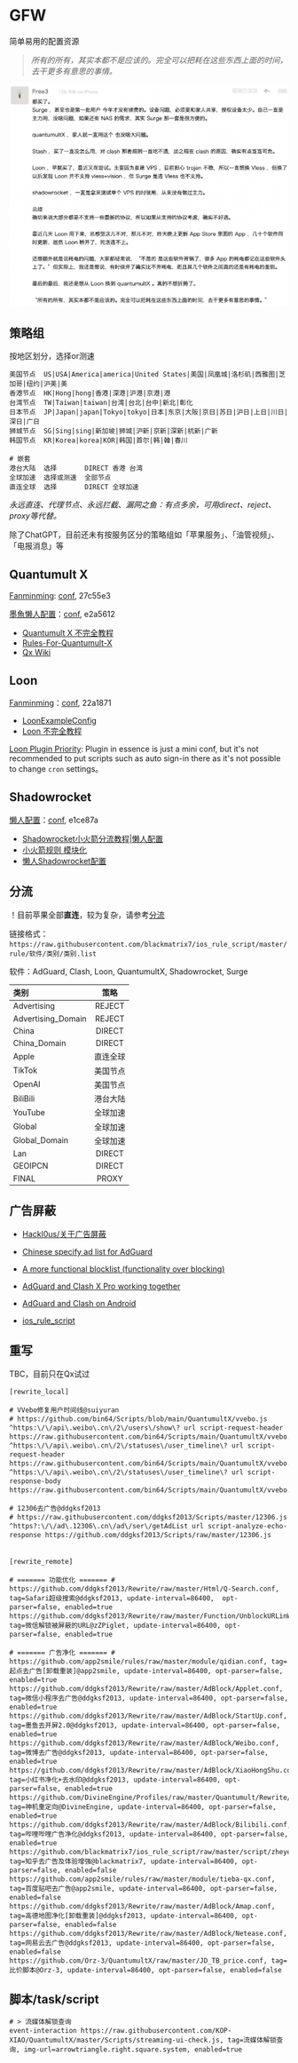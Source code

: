 # GFW

简单易用的配置资源

> _所有的所有，其实本都不是应该的。完全可以把耗在这些东西上面的时间，去干更多有意思的事情。_

![](img/v2ex_quote.png)

## 策略组

按地区划分，选择or测速
```
美国节点  US|USA|America|america|United States|美国|凤凰城|洛杉矶|西雅图|芝加哥|纽约|沪美|美 
香港节点  HK|Hong|hong|香港|深港|沪港|京港|港
台湾节点  TW|Taiwan|taiwan|台湾|台北|台中|新北|彰化
日本节点  JP|Japan|japan|Tokyo|tokyo|日本|东京|大阪|京日|苏日|沪日|上日|川日|深日|广日
狮城节点  SG|Sing|sing|新加坡|狮城|沪新|京新|深新|杭新|广新
韩国节点  KR|Korea|korea|KOR|韩国|首尔|韩|韓|春川

# 嵌套
港台大陆  选择       DIRECT 香港 台湾
全球加速  选择或测速  全部节点
直连全球  选择       DIRECT 全球加速
```

*永远直连、代理节点、永远拦截、漏网之鱼：有点多余，可用direct、reject、proxy等代替。*

除了ChatGPT，目前还未有按服务区分的策略组如「苹果服务」、「油管视频」、「电报消息」等

## Quantumult X

[Fanminming][fmm]: [conf](example/Qx_fmm.conf), 27c55e3

[墨魚懒人配置][ddgksf2013]：[conf](example/Qx-ddgksf2013.conf), e2a5612

* [Quantumult X 不完全教程](https://www.notion.so/Quantumult-X-1d32ddc6e61c4892ad2ec5ea47f00917)
* [Rules-For-Quantumult-X](https://github.com/sve1r/Rules-For-Quantumult-X)
* [Qx Wiki](https://qx.atlucky.me/)

## Loon

[Fanminming][fmm]：[conf](example/Loon-fmm.conf), 
22a1871

* [LoonExampleConfig](https://github.com/Loon0x00/LoonExampleConfig)
* [Loon 不完全教程](https://www.notion.so/Loon-f0a98c39f5224c09b281c79837380431)

[Loon Plugin Priority](https://github.com/chiupam/tutorial/blob/master/Loon/Plus/Plugin_Summary.md): 
Plugin in essence is just a mini conf, but it's not recommended to put scripts
such as auto sign-in there as it's not possible to change `cron` settings。

## Shadowrocket

[懒人配置][ss_lazy]：[conf](example/SS-wlxuf.conf), e1ce87a

* [Shadowrocket小火箭分流教程|懒人配置](//www.wymoe.com/2022/08/21/Shadowrocket%E5%B0%8F%E7%81%AB%E7%AE%AD%E5%88%86%E6%B5%81%E6%95%99%E7%A8%8B/)
* [小火箭规则 模块化](//github.com/GMOogway/shadowrocket-rules)
* [懒人Shadowrocket配置](https://github.com/Johnshall/Shadowrocket-ADBlock-Rules-Forever)

## 分流

！目前苹果全部**直连**，较为复杂，请参考[分流](Filter.md)

链接格式：`https://raw.githubusercontent.com/blackmatrix7/ios_rule_script/master/rule/软件/类别/类别.list`

软件：AdGuard, Clash, Loon, QuantumultX, Shadowrocket, Surge

| 类别               |   策略   |
|:-------------------|:--------:|
| Advertising        |  REJECT  |
| Advertising_Domain |  REJECT  |
| China              |  DIRECT  |
| China_Domain       |  DIRECT  |
| Apple              | 直连全球 |
| TikTok             | 美国节点 |
| OpenAI             | 美国节点 |
| BiliBili           | 港台大陆 |
| YouTube            | 全球加速 |
| Global             | 全球加速 |
| Global_Domain      | 全球加速 |
| Lan                |  DIRECT  |
| GEOIPCN            |  DIRECT  |
| FINAL              |  PROXY   |


## 广告屏蔽

* [Hackl0us/关于广告屏蔽](https://github.com/Hackl0us/SS-Rule-Snippet#%E5%85%B3%E4%BA%8E%E5%B9%BF%E5%91%8A%E5%B1%8F%E8%94%BD)
* [Chinese specify ad list for AdGuard](https://anti-ad.net/)
* [A more functional blocklist (functionality over blocking)](https://oisd.nl/)
* [AdGuard and Clash X Pro working together](https://www.v2ex.com/t/787455)
* [AdGuard and Clash on Android](https://blog.ichr.me/post/adguard-with-clash/)

* [ios_rule_script](https://github.com/blackmatrix7/ios_rule_scrip)

## 重写

TBC，目前只在Qx试过

```
[rewrite_local]

# VVebo修复用户时间线@suiyuran
# https://github.com/bin64/Scripts/blob/main/QuantumultX/vvebo.js
^https:\/\/api\.weibo\.cn\/2\/users\/show\? url script-request-header https://raw.githubusercontent.com/bin64/Scripts/main/QuantumultX/vvebo.js
^https:\/\/api\.weibo\.cn\/2\/statuses\/user_timeline\? url script-request-header https://raw.githubusercontent.com/bin64/Scripts/main/QuantumultX/vvebo.js
^https:\/\/api\.weibo\.cn\/2\/statuses\/user_timeline\? url script-response-body https://raw.githubusercontent.com/bin64/Scripts/main/QuantumultX/vvebo.js

# 12306去广告@ddgksf2013
# https://raw.githubusercontent.com/ddgksf2013/Scripts/master/12306.js
^https?:\/\/ad\.12306\.cn\/ad\/ser\/getAdList url script-analyze-echo-response https://github.com/ddgksf2013/Scripts/raw/master/12306.js


[rewrite_remote]

# ======= 功能优化 ======= #
https://github.com/ddgksf2013/Rewrite/raw/master/Html/Q-Search.conf, tag=Safari超级搜索@ddgksf2013, update-interval=86400,  opt-parser=false, enabled=true 
https://github.com/ddgksf2013/Rewrite/raw/master/Function/UnblockURLinWeChat.conf, tag=微信解锁被屏蔽的URL@zZPiglet, update-interval=86400, opt-parser=false, enabled=true 

# ======= 广告净化 ======= #
https://github.com/app2smile/rules/raw/master/module/qidian.conf, tag=起点去广告[卸载重装]@app2smile, update-interval=86400, opt-parser=false, enabled=true
https://github.com/ddgksf2013/Rewrite/raw/master/AdBlock/Applet.conf, tag=微信小程序去广告@ddgksf2013, update-interval=86400, opt-parser=false, enabled=true 
https://github.com/ddgksf2013/Rewrite/raw/master/AdBlock/StartUp.conf, tag=墨鱼去开屏2.0@ddgksf2013, update-interval=86400, opt-parser=false, enabled=true 
https://github.com/ddgksf2013/Rewrite/raw/master/AdBlock/Weibo.conf, tag=微博去广告@ddgksf2013, update-interval=86400, opt-parser=false, enabled=true 
https://github.com/ddgksf2013/Rewrite/raw/master/AdBlock/XiaoHongShu.conf, tag=小红书净化+去水印@ddgksf2013, update-interval=86400, opt-parser=false, enabled=true 
https://github.com/DivineEngine/Profiles/raw/master/Quantumult/Rewrite/General.conf, tag=神机重定向@DivineEngine, update-interval=86400, opt-parser=false, enabled=true 
https://github.com/ddgksf2013/Rewrite/raw/master/AdBlock/Bilibili.conf, tag=哔哩哔哩广告净化@ddgksf2013, update-interval=86400, opt-parser=false, enabled=true 
https://github.com/blackmatrix7/ios_rule_script/raw/master/script/zheye/zheye.snippet, tag=知乎去广告及体验增强@blackmatrix7, update-interval=86400, opt-parser=false, enabled=false
https://github.com/app2smile/rules/raw/master/module/tieba-qx.conf, tag=百度贴吧去广告@app2smile, update-interval=86400, opt-parser=false, enabled=false
https://github.com/ddgksf2013/Rewrite/raw/master/AdBlock/Amap.conf, tag=高德地图净化[卸载重装]@ddgksf2013, update-interval=86400, opt-parser=false, enabled=false
https://github.com/ddgksf2013/Rewrite/raw/master/AdBlock/Netease.conf, tag=网易云去广告@ddgksf2013, update-interval=86400, opt-parser=false, enabled=false
https://github.com/Orz-3/QuantumultX/raw/master/JD_TB_price.conf, tag=比价脚本@Orz-3, update-interval=86400, opt-parser=false, enabled=false

```

## 脚本/task/script

```
# > 流媒体解锁查询
event-interaction https://raw.githubusercontent.com/KOP-XIAO/QuantumultX/master/Scripts/streaming-ui-check.js, tag=流媒体解锁查询, img-url=arrowtriangle.right.square.system, enabled=true
```

<!-- ref -->
[fmm]: https://travis-ci.org/travis-ci/travis-web
[ddgksf2013]: https://github.com/ddgksf2013/
[ss_lazy]: https://github.com/wlxuf/Shadowrocket/